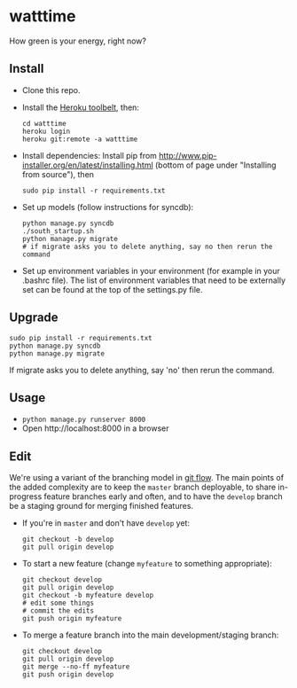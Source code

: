 watttime
========

How green is your energy, right now?


Install
-------
* Clone this repo.
* Install the [Heroku toolbelt](https://toolbelt.heroku.com/), then:
    ````
    cd watttime
    heroku login
    heroku git:remote -a watttime
    ````

* Install dependencies: Install pip from http://www.pip-installer.org/en/latest/installing.html (bottom of page under "Installing from source"), then
    ````
    sudo pip install -r requirements.txt
    ````    

* Set up models (follow instructions for syncdb):
    ````
    python manage.py syncdb
    ./south_startup.sh
    python manage.py migrate
    # if migrate asks you to delete anything, say no then rerun the command
    ````

* Set up environment variables in your environment (for example in your .bashrc file). The list of environment variables that need to be externally set can be found at the top of the settings.py file.

Upgrade
---------
````
sudo pip install -r requirements.txt
python manage.py syncdb
python manage.py migrate
````
If migrate asks you to delete anything, say 'no' then rerun the command.


Usage
-------
* ````python manage.py runserver 8000````
* Open http://localhost:8000 in a browser


Edit
-----------
We're using a variant of the branching model in [git flow](http://nvie.com/posts/a-successful-git-branching-model/).
The main points of the added complexity are to keep the <code>master</code> branch deployable,
to share in-progress feature branches early and often,
and to have the <code>develop</code> branch be a staging ground for merging finished features.

* If you're in <code>master</code> and don't have <code>develop</code> yet:
    ````
    git checkout -b develop
    git pull origin develop
    ````

* To start a new feature (change <code>myfeature</code> to something appropriate):
    ````
    git checkout develop
    git pull origin develop
    git checkout -b myfeature develop
    # edit some things
    # commit the edits
    git push origin myfeature
    ````

* To merge a feature branch into the main development/staging branch:
    ````
    git checkout develop
    git pull origin develop
    git merge --no-ff myfeature
    git push origin develop
    ````
